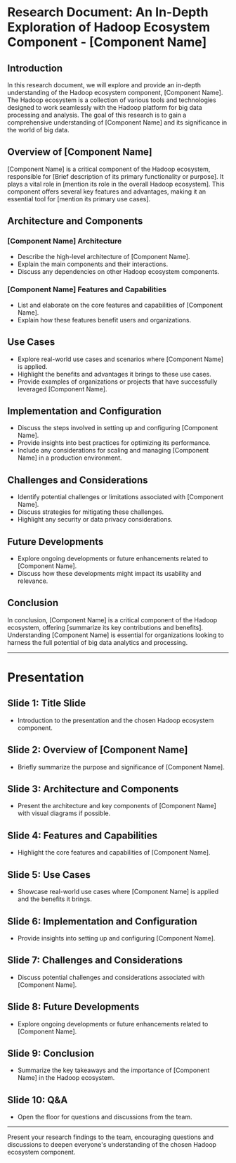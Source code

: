 # Research Document: An In-Depth Exploration of Hadoop Ecosystem Component - [Component Name]

## Introduction

In this research document, we will explore and provide an in-depth understanding of the Hadoop ecosystem component, [Component Name]. The Hadoop ecosystem is a collection of various tools and technologies designed to work seamlessly with the Hadoop platform for big data processing and analysis. The goal of this research is to gain a comprehensive understanding of [Component Name] and its significance in the world of big data.

## Overview of [Component Name]

[Component Name] is a critical component of the Hadoop ecosystem, responsible for [Brief description of its primary functionality or purpose]. It plays a vital role in [mention its role in the overall Hadoop ecosystem]. This component offers several key features and advantages, making it an essential tool for [mention its primary use cases].

## Architecture and Components

### [Component Name] Architecture

- Describe the high-level architecture of [Component Name].
- Explain the main components and their interactions.
- Discuss any dependencies on other Hadoop ecosystem components.

### [Component Name] Features and Capabilities

- List and elaborate on the core features and capabilities of [Component Name].
- Explain how these features benefit users and organizations.

## Use Cases

- Explore real-world use cases and scenarios where [Component Name] is applied.
- Highlight the benefits and advantages it brings to these use cases.
- Provide examples of organizations or projects that have successfully leveraged [Component Name].

## Implementation and Configuration

- Discuss the steps involved in setting up and configuring [Component Name].
- Provide insights into best practices for optimizing its performance.
- Include any considerations for scaling and managing [Component Name] in a production environment.

## Challenges and Considerations

- Identify potential challenges or limitations associated with [Component Name].
- Discuss strategies for mitigating these challenges.
- Highlight any security or data privacy considerations.

## Future Developments

- Explore ongoing developments or future enhancements related to [Component Name].
- Discuss how these developments might impact its usability and relevance.

## Conclusion

In conclusion, [Component Name] is a critical component of the Hadoop ecosystem, offering [summarize its key contributions and benefits]. Understanding [Component Name] is essential for organizations looking to harness the full potential of big data analytics and processing.

---

# Presentation

## Slide 1: Title Slide

- Introduction to the presentation and the chosen Hadoop ecosystem component.

## Slide 2: Overview of [Component Name]

- Briefly summarize the purpose and significance of [Component Name].

## Slide 3: Architecture and Components

- Present the architecture and key components of [Component Name] with visual diagrams if possible.

## Slide 4: Features and Capabilities

- Highlight the core features and capabilities of [Component Name].

## Slide 5: Use Cases

- Showcase real-world use cases where [Component Name] is applied and the benefits it brings.

## Slide 6: Implementation and Configuration

- Provide insights into setting up and configuring [Component Name].

## Slide 7: Challenges and Considerations

- Discuss potential challenges and considerations associated with [Component Name].

## Slide 8: Future Developments

- Explore ongoing developments or future enhancements related to [Component Name].

## Slide 9: Conclusion

- Summarize the key takeaways and the importance of [Component Name] in the Hadoop ecosystem.

## Slide 10: Q&A

- Open the floor for questions and discussions from the team.

---

Present your research findings to the team, encouraging questions and discussions to deepen everyone's understanding of the chosen Hadoop ecosystem component.

